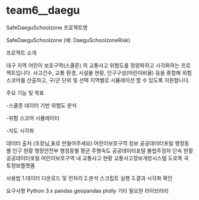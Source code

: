 # team6__daegu

SafeDaeguSchoolzone
프로젝트명

SafeDaeguSchoolzone (예: DaeguSchoolzoneRisk)

프로젝트 소개

대구 지역 어린이 보호구역(스쿨존) 의 교통사고 위험도를 정량화하고 시각화하는 프로젝트입니다.
사고건수, 교통 환경, 시설물 현황, 인구구성(어린이비율) 등을 종합해 위험 스코어를 산출하고, 구/군 단위 및 선택 지역별로 시뮬레이션 할 수 있도록 지원합니다.



주요 기능 및 목표

-스쿨존 데이터 기반 위험도 분석

-위험 스코어 시뮬레이터

-지도 시각화


데이터 출처 (조장님,표로 만들어주세요)
어린이보호구역 정보       공공데이터포털
행정동별 인구 현황         행정안전부
행정동별 평균 주행속도    공공데이터포털
불법주정차 단속 현황     공공데이터포털
어린이보호구역 내 교통사고 현황   교통사고정보개방시스템
도로폭   국토정보플랫폼


사용법
1.데이터 다운로드 및 전처리
2.분석 스크립트 실행
3.결과 시각화 확인

요구사항
Python 3.x
pandas
geopandas
plotly
기타 필요한 라이브러리
